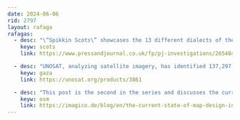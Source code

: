 ```yaml
---
date: 2024-06-06
rid: 2797
layout: rafaga
rafagas:
  - desc: "\“Spikkin Scots\” showcases the 13 different dialects of the Scots language on a map of Scotland, Shetland, and Orkney, along with a sound sample of each one"
    keyw: scots
    link: https://www.pressandjournal.co.uk/fp/pj-investigations/2654848/spikkin-scots-doric/

  - desc: "UNOSAT, analyzing satellite imagery, has identified 137,297 structures destroyed in the Gaza Strip, which accounts for 55% of the area's total buildings"
    keyw: gaza
    link: https://unosat.org/products/3861

  - desc: "This post is the second in the series and discusses the current status of map design in OpenStreetMap and the design projects that have influenced it from other sources, both past and present"
    keyw: osm
    link: https://imagico.de/blog/en/the-current-state-of-map-design-in-openstreetmap/
---
```


